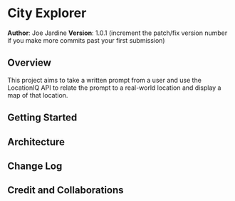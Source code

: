 # City Explorer

**Author**: Joe Jardine
**Version**: 1.0.1 (increment the patch/fix version number if you make more commits past your first submission)

## Overview
This project aims to take a written prompt from a user and use the LocationIQ API to relate the prompt to a real-world location and display a map of that location.

## Getting Started
<!-- What are the steps that a user must take in order to build this app on their own machine and get it running? -->

## Architecture
<!-- Provide a detailed description of the application design. What technologies (languages, libraries, etc) you're using, and any other relevant design information. -->

## Change Log
<!-- Use this area to document the iterative changes made to your application as each feature is successfully implemented. Use time stamps. Here's an example:

01-01-2001 4:59pm - Application now has a fully-functional express server, with a GET route for the location resource. -->

## Credit and Collaborations
<!-- Give credit (and a link) to other people or resources that helped you build this application. -->
